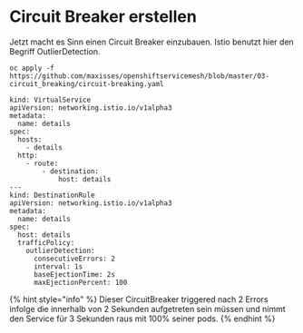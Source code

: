 # Circuit Breaker erstellen

Jetzt macht es Sinn einen Circuit Breaker einzubauen. Istio benutzt hier den Begriff OutlierDetection.

```text
oc apply -f https://github.com/maxisses/openshiftservicemesh/blob/master/03-circuit_breaking/circuit-breaking.yaml
```

```text
kind: VirtualService
apiVersion: networking.istio.io/v1alpha3
metadata:
  name: details
spec:
  hosts:
    - details
  http:
    - route:
        - destination:
            host: details
---
kind: DestinationRule
apiVersion: networking.istio.io/v1alpha3
metadata:
  name: details
spec:
  host: details
  trafficPolicy:
    outlierDetection:
      consecutiveErrors: 2
      interval: 1s
      baseEjectionTime: 2s
      maxEjectionPercent: 100
```

{% hint style="info" %}
Dieser CircuitBreaker triggered nach 2 Errors infolge die innerhalb von 2 Sekunden aufgetreten sein müssen und nimmt den Service für 3 Sekunden raus mit 100% seiner pods.
{% endhint %}

